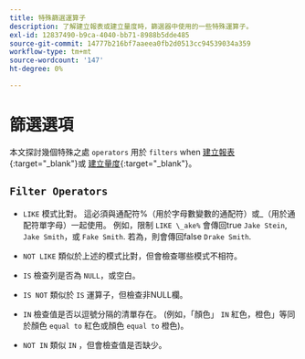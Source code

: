 ```yaml
---
title: 特殊篩選運算子
description: 了解建立報表或建立量度時，篩選器中使用的一些特殊運算子。
exl-id: 12837490-b9ca-4040-bb71-8988b5dde485
source-git-commit: 14777b216bf7aaeea0fb2d0513cc94539034a359
workflow-type: tm+mt
source-wordcount: '147'
ht-degree: 0%

---
```


# 篩選選項

本文探討幾個特殊之處 `operators` 用於 `filters` when [建立報表](../../tutorials/using-visual-report-builder.md){:target=&quot;_blank&quot;}或 [建立量度](../../data-user/reports/ess-manage-data-metrics.md){:target=&quot;_blank&quot;}。

## `Filter Operators`

* `LIKE` 模式比對。 這必須與通配符%（用於字母數變數的通配符）或_（用於通配符單字母）一起使用。  例如，限制 `LIKE \_ake%` 會傳回true `Jake Stein`, `Jake Smith`，或 `Fake Smith`.  若為，則會傳回false `Drake Smith`.

* `NOT LIKE` 類似於上述的模式比對，但會檢查哪些模式不相符。

* `IS` 檢查列是否為 `NULL`，或空白。

* `IS NOT` 類似於 `IS` 運算子，但檢查非NULL欄。

* `IN` 檢查值是否以逗號分隔的清單存在。 (例如，「顏色」 `IN` 紅色，橙色」等同於顏色 `equal to` 紅色或顏色 `equal to` 橙色)。

* `NOT IN` 類似 `IN` ，但會檢查值是否缺少。
